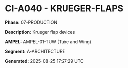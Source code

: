 # CI-A040 - KRUEGER-FLAPS

**Phase:** 07-PRODUCTION

**Description:** Krueger flap devices

**AMPEL:** AMPEL-01-TUW (Tube and Wing)

**Segment:** A-ARCHITECTURE

**Generated:** 2025-08-25 17:27:29 UTC
